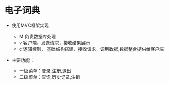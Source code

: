 # 电子词典

* 使用MVC框架实现  
    - M 负责数据库处理  
    - v 客户端，发送请求，接收结果展示  
    - c 逻辑控制， 基础结构搭建，接收请求，调用数据,数据整合提供给客户端

* 主要功能：  
    - 一级菜单：登录,注册,退出  
    - 二级菜单：查询,历史记录,注销
